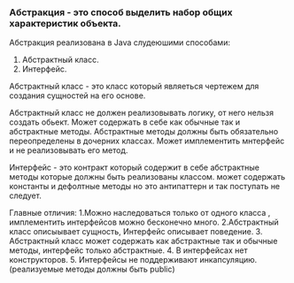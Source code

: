 ### Абстракция - это способ выделить набор общих характеристик объекта.

Абстракция реализована в Java  слудеюшими способами:
  
  1. Абстрактный класс.
  2. Интерфейс.
  
  Абстрактный класс - это класс который являеться  чертежем для создания сущностей на его основе.
  
  Абстрактный класс не должен реализовывать логику, от него нельзя создать обьект.
  Может содержать в себе как обычные так и абстрактные методы.
  Абстрактные методы должны быть обязательно переопределены в дочерних классах.
  Может имплементить мнтерфейс и не реализовывать его метод.
  
Интерфейс - это контракт который содержит в себе абстрактные методы которые должны быть реализованы классом.
может содержать константы и дефолтные методы но это антипаттерн и так поступать не следует.

Главные отличия:
  1.Можно наследоваться только от одного класса , имплементить интерфейсов можно бесконечно много.
  2.Абстрактный класс описыывает сущность, Интерфейс описывает поведение.
  3. Абстрактный класс может содержать как абстрактные так и обычные методы, интерфейс только абстрактные.
  4. В интерфейсах нет конструкторов.
  5. Интерфейсы не поддерживают инкапсуляцию.(реализуемые методы должны быть public)
  
  

